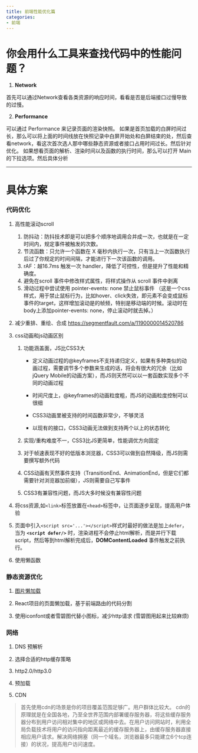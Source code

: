```yaml
---
title: 前端性能优化篇
categories:
- 前端
---
```



# 你会用什么工具来查找代码中的性能问题？
1. **Network**

首先可以通过Network查看各类资源的响应时间，看看是否是后端接口过慢导致的过慢。

2. **Performance**

可以通过 Performance 来记录页面的渲染快照。
如果是首页加载的白屏时间过长，那么可以将上面的时间线放在快照记录中白屏开始处和白屏结束的处，然后查看network，看这次首次选人那中哪些静态资源或者接口占用时间过长。然后针对优化。
如果想看页面的解析、渲染时间以及函数的执行时间，那么可以打开 Main 的下拉选项。然后具体分析

----

# 具体方案

### 代码优化
1. 高性能滚动scroll
    1. 防抖动：防抖技术即是可以把多个顺序地调用合并成一次，也就是在一定时间内，规定事件被触发的次数。
    2. 节流函数：只允许一个函数在 X 毫秒内执行一次，只有当上一次函数执行后过了你规定的时间间隔，才能进行下一次该函数的调用。
    3. rAF：越16.7ms 触发一次 handler，降低了可控性，但是提升了性能和精确度。
    4. 避免在scroll 事件中修改样式属性，将样式操作从 scroll 事件中剥离
    5. 滑动过程中尝试使用 pointer-events: none 禁止鼠标事件 （这是一个css样式，用于禁止鼠标行为，比如hover、click失效，即元素不会变成鼠标事件的target，这样增加滚动是的帧频，特别是移动端的时候。滚动时在body上添加pointer-events: none，停止滚动时就去掉。）

2. 减少重排、重绘、合成
https://segmentfault.com/a/1190000014520786


3. css动画和js动画区别
    1. 功能涵盖面，JS比CSS3大
        - 定义动画过程的@keyframes不支持递归定义，如果有多种类似的动画过程，需要调节多个参数来生成的话，将会有很大的冗余（比如jQuery Mobile的动画方案），而JS则天然可以以一套函数实现多个不同的动画过程

        - 时间尺度上，@keyframes的动画粒度粗，而JS的动画粒度控制可以很细

        - CSS3动画里被支持的时间函数非常少，不够灵活

        - 以现有的接口，CSS3动画无法做到支持两个以上的状态转化

    2. 实现/重构难度不一，CSS3比JS更简单，性能调优方向固定

    3. 对于帧速表现不好的低版本浏览器，CSS3可以做到自然降级，而JS则需要撰写额外代码

    4. CSS动画有天然事件支持（TransitionEnd、AnimationEnd，但是它们都需要针对浏览器加前缀），JS则需要自己写事件

    5. CSS3有兼容性问题，而JS大多时候没有兼容性问题

4. 将css资源,如`<link>`标签放置在`<head>`标签中，让页面逐步呈现，提高用户体验

5. 页面中引入`<script src='...'></script>`样式时最好的做法是加上`defer`，当为 **`<script defer/>`** 时，渲染进程不会停止html解析，而是并行下载script，然后等到html解析完成后，**DOMContentLoaded** 事件触发之前执行。

6. 使用懒函数

### 静态资源优化
1. [图片懒加载](https://zhuanlan.zhihu.com/p/55311726)

2. React项目的页面懒加载，基于前端路由的代码分割

3. 使用iconfont或者雪碧图代替小图标，减少http请求 (雪碧图用起来比较麻烦)

### 网络

1. DNS 预解析

2. 选择合适的http缓存策略

3. http2.0/http3.0

4. 预加载

5. CDN
> 首先使用cdn的场景是你的项目覆盖范围足够广。用户群体比较大。
cdn的原理就是在全国各地，乃至全世界范围内部署缓存服务器，将这些缓存服务器分布到用户访问相对集中的地区或网络中去。在用户访问网站时，利用全局负载技术将用户的访问指向距离最近的缓存服务器上，由缓存服务器直接相应用户请求。解决网络拥塞（同一个域名，浏览器最多只能建立6个tcp连接）的状况，提高用户访问速度。
